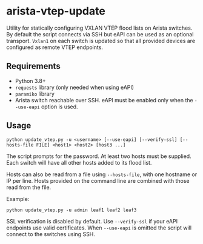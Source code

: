 # arista-vtep-update

Utility for statically configuring VXLAN VTEP flood lists on Arista switches.
By default the script connects via SSH but eAPI can be used as an optional
transport. `Vxlan1` on each switch is updated so that all provided devices are
configured as remote VTEP endpoints.

## Requirements

- Python 3.8+
- `requests` library (only needed when using eAPI)
- `paramiko` library
- Arista switch reachable over SSH. eAPI must be enabled only when the
  `--use-eapi` option is used.

## Usage

```
python update_vtep.py -u <username> [--use-eapi] [--verify-ssl] [--hosts-file FILE] <host1> <host2> [host3 ...]
```

The script prompts for the password. At least two hosts must be supplied.
Each switch will have all other hosts added to its flood list.

Hosts can also be read from a file using `--hosts-file`, with one hostname or IP
per line. Hosts provided on the command line are combined with those read from
the file.

Example:

```
python update_vtep.py -u admin leaf1 leaf2 leaf3
```

SSL verification is disabled by default. Use `--verify-ssl` if your eAPI
endpoints use valid certificates. When `--use-eapi` is omitted the script will
connect to the switches using SSH.
